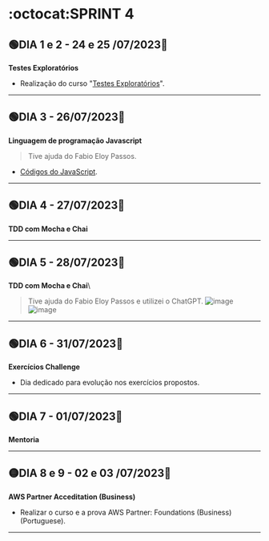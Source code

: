 # :octocat:SPRINT 4
## :green_circle:DIA 1 e 2 - 24 e 25 /07/2023:pushpin:
**Testes Exploratórios**
- Realização do curso "[Testes Exploratórios](https://github.com/AndressaComp/SPRINTs/issues/38#issue-1826966576)".
---
## :green_circle:DIA 3 - 26/07/2023:pushpin:
**Linguagem de programação Javascript**
> Tive ajuda do Fabio Eloy Passos.
- [Códigos do JavaScript](https://github.com/AndressaComp/SPRINTs/issues/39#issue-1829649771).
---
## :green_circle:DIA 4 - 27/07/2023:pushpin:
**TDD com Mocha e Chai**

---
## :green_circle:DIA 5 - 28/07/2023:pushpin:
**TDD com Mocha e Chai**\
> Tive ajuda do Fabio Eloy Passos e utilizei o ChatGPT.
![image](https://github.com/AndressaComp/SPRINTs/assets/136382126/7ea3d311-4946-4bd0-9949-75285f387493)
![image](https://github.com/AndressaComp/SPRINTs/assets/136382126/a01d5062-6e9d-475f-ac98-119520192b8a)


---
## :green_circle:DIA 6 - 31/07/2023:pushpin:
**Exercícios Challenge**
- Dia dedicado para evolução nos exercícios propostos.
---
## :green_circle:DIA 7 - 01/07/2023:pushpin:
**Mentoria**

---
## :yellow_circle:DIA 8 e 9 - 02 e 03 /07/2023:pushpin:
**AWS Partner Acceditation (Business)**
- Realizar o curso e a prova AWS Partner: Foundations (Business) (Portuguese).
---
